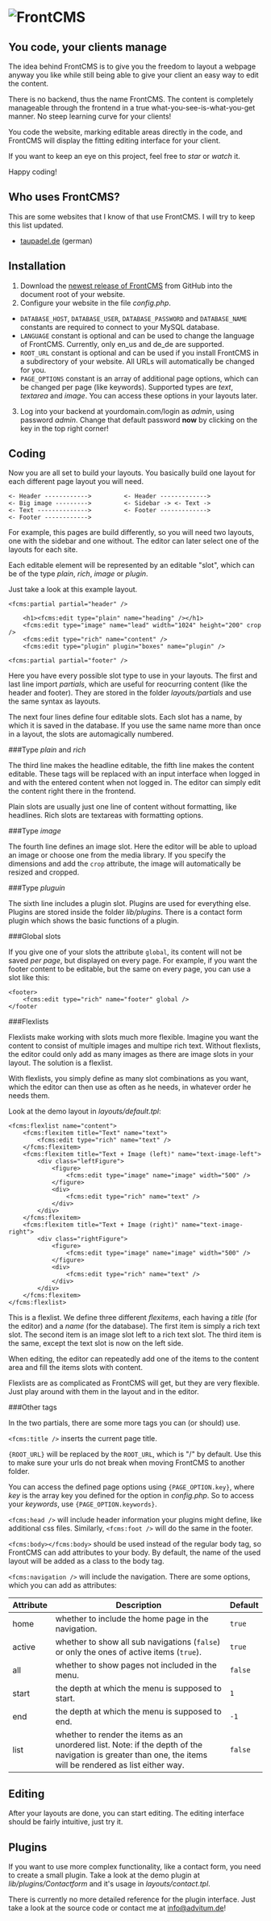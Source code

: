 ![FrontCMS](https://raw.githubusercontent.com/advitum/FrontCMS/master/img/logo-frontcms.png)
=============

You code, your clients manage
-----------------------------

The idea behind FrontCMS is to give you the freedom to layout a webpage anyway you like while still being able to give your client an easy way to edit the content.

There is no backend, thus the name FrontCMS. The content is completely manageable through the frontend in a true what-you-see-is-what-you-get manner. No steep learning curve for your clients!

You code the website, marking editable areas directly in the code, and FrontCMS will display the fitting editing interface for your client.

If you want to keep an eye on this project, feel free to *star* or *watch* it.

Happy coding!


Who uses FrontCMS?
------------------

This are some websites that I know of that use FrontCMS. I will try to keep this list updated.

- [taupadel.de](http://taupadel.de/) (german)


Installation
------------

 1. Download the [newest release of FrontCMS](https://github.com/advitum/FrontCMS/releases) from GitHub into the document root of your website.
 2. Configure your website in the file *config.php*.
   - `DATABASE_HOST`, `DATABASE_USER`, `DATABASE_PASSWORD` and `DATABASE_NAME` constants are required to connect to your MySQL database.
   - `LANGUAGE` constant is optional and can be used to change the language of FrontCMS. Currently, only en_us and de_de are supported.
   - `ROOT_URL` constant is optional and can be used if you install FrontCMS in a subdirectory of your website. All URLs will automatically be changed for you.
   - `PAGE_OPTIONS` constant is an array of additional page options, which can be changed per page (like keywords). Supported types are *text*, *textarea* and *image*. You can access these options in your layouts later.
 3. Log into your backend at yourdomain.com/login as *admin*, using password *admin*. Change that default password **now** by clicking on the key in the top right corner!


Coding
------

Now you are all set to build your layouts. You basically build one layout for each different page layout you will need.

	<- Header ------------>			<- Header ------------->
	<- Big image --------->			<- Sidebar -> <- Text ->
	<- Text -------------->			<- Footer ------------->
	<- Footer ------------>

For example, this pages are build differently, so you will need two layouts, one with the sidebar and one without. The editor can later select one of the layouts for each site.

Each editable element will be represented by an editable "slot", which can be of the type *plain*, *rich*, *image* or *plugin*.

Just take a look at this example layout.

	<fcms:partial partial="header" />
		
		<h1><fcms:edit type="plain" name="heading" /></h1>
		<fcms:edit type="image" name="lead" width="1024" height="200" crop />
		<fcms:edit type="rich" name="content" />
		<fcms:edit type="plugin" plugin="boxes" name="plugin" />
		
	<fcms:partial partial="footer" />

Here you have every possible slot type to use in your layouts. The first and last line import *partials*, which are useful for reocurring content (like the header and footer). They are stored in the folder *layouts/partials* and use the same syntax as layouts.

The next four lines define four editable slots. Each slot has a name, by which it is saved in the database. If you use the same name more than once in a layout, the slots are automagically numbered.

###Type *plain* and *rich*

The third line makes the headline editable, the fifth line makes the content editable. These tags will be replaced with an input interface when logged in and with the entered content when not logged in. The editor can simply edit the content right there in the frontend.

Plain slots are usually just one line of content without formatting, like headlines. Rich slots are textareas with formatting options.

###Type *image*

The fourth line defines an image slot. Here the editor will be able to upload an image or choose one from the media library. If you specify the dimensions and add the `crop` attribute, the image will automatically be resized and cropped.

###Type *pluguin*

The sixth line includes a plugin slot. Plugins are used for everything else. Plugins are stored inside the folder *lib/plugins*. There is a contact form plugin which shows the basic functions of a plugin.

###Global slots

If you give one of your slots the attribute `global`, its content will not be saved *per page*, but displayed on every page. For example, if you want the footer content to be editable, but the same on every page, you can use a slot like this:

	<footer>
		<fcms:edit type="rich" name="footer" global />
	</footer

###Flexlists

Flexlists make working with slots much more flexible. Imagine you want the content to consist of multiple images and multipe rich text. Without flexlists, the editor could only add as many images as there are image slots in your layout. The solution is a flexlist.

With flexlists, you simply define as many slot combinations as you want, which the editor can then use as often as he needs, in whatever order he needs them.

Look at the demo layout in *layouts/default.tpl*:

	<fcms:flexlist name="content">
		<fcms:flexitem title="Text" name="text">
			<fcms:edit type="rich" name="text" />
		</fcms:flexitem>
		<fcms:flexitem title="Text + Image (left)" name="text-image-left">
			<div class="leftFigure">
				<figure>
					<fcms:edit type="image" name="image" width="500" />
				</figure>
				<div>
					<fcms:edit type="rich" name="text" />
				</div>
			</div>
		</fcms:flexitem>
		<fcms:flexitem title="Text + Image (right)" name="text-image-right">
			<div class="rightFigure">
				<figure>
					<fcms:edit type="image" name="image" width="500" />
				</figure>
				<div>
					<fcms:edit type="rich" name="text" />
				</div>
			</div>
		</fcms:flexitem>
	</fcms:flexlist>

This is a flexlist. We define three different *flexitems*, each having a *title* (for the editor) and a *name* (for the database). The first item is simply a rich text slot. The second item is an image slot left to a rich text slot. The third item is the same, except the text slot is now on the left side.

When editing, the editor can repeatedly add one of the items to the content area and fill the items slots with content.

Flexlists are as complicated as FrontCMS will get, but they are very flexible. Just play around with them in the layout and in the editor.

###Other tags

In the two partials, there are some more tags you can (or should) use.

`<fcms:title />` inserts the current page title.

`{ROOT_URL}` will be replaced by the `ROOT_URL`, which is "/" by default. Use this to make sure your urls do not break when moving FrontCMS to another folder.

You can access the defined page options using `{PAGE_OPTION.key}`, where *key* is the array key you defined for the option in *config.php*. So to access your *keywords*, use `{PAGE_OPTION.keywords}`.

`<fcms:head />` will include header information your plugins might define, like additional css files. Similarly, `<fcms:foot />` will do the same in the footer.

`<fcms:body></fcms:body>` should be used instead of the regular body tag, so FrontCMS can add attributes to your body. By default, the name of the used layout will be added as a class to the body tag.

`<fcms:navigation />` will include the navigation. There are some options, which you can add as attributes:

Attribute | Description | Default
--------- | ----------- | -------
home      | whether to include the home page in the navigation. | `true`
active    | whether to show all sub navigations (`false`) or only the ones of active items (`true`). | `true`
all       | whether to show pages not included in the menu. | `false`
start     | the depth at which the menu is supposed to start. | `1`
end       | the depth at which the menu is supposed to end. | `-1`
list      | whether to render the items as an unordered list. Note: if the depth of the navigation is greater than one, the items will be rendered as list either way. | `false`


Editing
-------

After your layouts are done, you can start editing. The editing interface should be fairly intuitive, just try it.


Plugins
-------

If you want to use more complex functionality, like a contact form, you need to create a small plugin. Take a look at the demo plugin at *lib/plugins/Contactform* and it's usage in *layouts/contact.tpl*.

There is currently no more detailed reference for the plugin interface. Just take a look at the source code or contact me at info@advitum.de!
